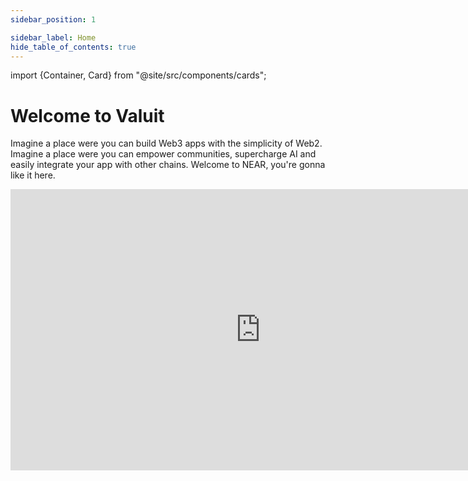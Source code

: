 ```yaml
---
sidebar_position: 1

sidebar_label: Home
hide_table_of_contents: true
---
```


import {Container, Card} from "@site/src/components/cards";

# Welcome to Valuit

Imagine a place were you can build Web3 apps with the simplicity of Web2. Imagine a place were you can empower communities, supercharge AI and easily integrate your app with other chains. Welcome to NEAR, you're gonna like it here.

<iframe src="https://valuit.com/videos/valuit-intro.mp4" width="799" height="450" frameborder="0" allow="autoplay; encrypted-media" allowfullscreen></iframe>


<Container>
    <Card img={require("@site/static/img/docusaurus-social-card.jpg").default}
          title="NEAR Protocol"
          text="Learn what NEAR is and how it works"
          links={{
            "What is NEAR?": "/concepts/basics/protocol",
            "Named Accounts": "/concepts/protocol/account-id",
            "Access Keys": "/concepts/protocol/access-keys",
            "Transactions": "/concepts/protocol/transactions"
          }}
    />
    <Card img={require("@site/static/img/docusaurus-social-card.jpg").default}
          title="Chain Abstraction"
          text="Forget about the chain, focus on usability"
          links={{
            "What is Chain Abstraction?": "/build/chain-abstraction/what-is",
            "Chain Signatures ✨": "/build/chain-abstraction/chain-signatures",
            "Meta-transactions": "/build/chain-abstraction/meta-transactions",
            "FastAuth (Email login)": "/build/chain-abstraction/fastauth-sdk", 
          }}
    />
    <Card img={require("@site/static/img/docusaurus-social-card.jpg").default}
          title="Web3 Applications"
          text="Supercharge your App using NEAR"
          links={{
            "What are Web3 Applications?": "/build/web3-apps/what-is",
            "Quickstart ✨": "/build/web3-apps/quickstart",
            "Create an AI Assistant 🤖✨": "/build/web3-apps/ai/ai-assistant",
            "Use a Contract in Your Frontend": "/build/web3-apps/integrate-contracts",
            "Social Components (BOS)": "/build/near-components/what-is",
          }}
    />
<Card img={require("@site/static/img/docusaurus-social-card.jpg").default}
          title="NEAR Protocol"
          text="Learn what NEAR is and how it works"
          links={{
            "What is NEAR?": "/concepts/basics/protocol",
            "Named Accounts": "/concepts/protocol/account-id",
            "Access Keys": "/concepts/protocol/access-keys",
            "Transactions": "/concepts/protocol/transactions"
          }}
    />
    <Card img={require("@site/static/img/docusaurus-social-card.jpg").default}
          title="Chain Abstraction"
          text="Forget about the chain, focus on usability"
          links={{
            "What is Chain Abstraction?": "/build/chain-abstraction/what-is",
            "Chain Signatures ✨": "/build/chain-abstraction/chain-signatures",
            "Meta-transactions": "/build/chain-abstraction/meta-transactions",
            "FastAuth (Email login)": "/build/chain-abstraction/fastauth-sdk", 
          }}
    />
    <Card img={require("@site/static/img/docusaurus-social-card.jpg").default}
          title="Web3 Applications"
          text="Supercharge your App using NEAR"
          links={{
            "What are Web3 Applications?": "/build/web3-apps/what-is",
            "Quickstart ✨": "/build/web3-apps/quickstart",
            "Create an AI Assistant 🤖✨": "/build/web3-apps/ai/ai-assistant",
            "Use a Contract in Your Frontend": "/build/web3-apps/integrate-contracts",
            "Social Components (BOS)": "/build/near-components/what-is",
          }}
    />
</Container>
